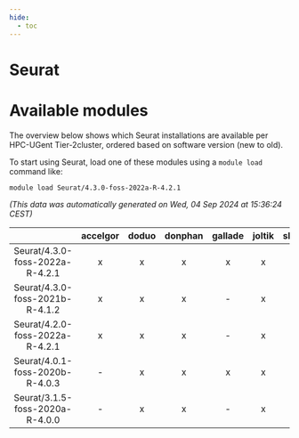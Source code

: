 ```yaml
---
hide:
  - toc
---
```


Seurat
======

# Available modules


The overview below shows which Seurat installations are available per HPC-UGent Tier-2cluster, ordered based on software version (new to old).

To start using Seurat, load one of these modules using a `module load` command like:

```shell
module load Seurat/4.3.0-foss-2022a-R-4.2.1
```

*(This data was automatically generated on Wed, 04 Sep 2024 at 15:36:24 CEST)*  

| |accelgor|doduo|donphan|gallade|joltik|shinx|skitty|
| :---: | :---: | :---: | :---: | :---: | :---: | :---: | :---: |
|Seurat/4.3.0-foss-2022a-R-4.2.1|x|x|x|x|x|-|x|
|Seurat/4.3.0-foss-2021b-R-4.1.2|x|x|x|-|x|-|x|
|Seurat/4.2.0-foss-2022a-R-4.2.1|x|x|x|-|x|-|x|
|Seurat/4.0.1-foss-2020b-R-4.0.3|-|x|x|x|x|-|x|
|Seurat/3.1.5-foss-2020a-R-4.0.0|-|x|x|-|x|-|x|
